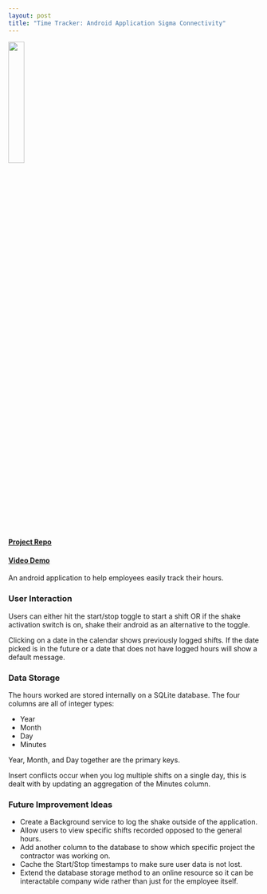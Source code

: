 ```yaml
---
layout: post
title: "Time Tracker: Android Application Sigma Connectivity"
---
```


<img src="{{ site.url }}/assets/Files/TimeTracker/TimeTrackerScreenCapture.png" width = "25%"/>

#### [Project Repo](https://github.com/athom031/Time_Tracker)
#### [Video Demo](https://youtu.be/qMrPhE7Ob-g)

An android application to help employees easily track their hours.

### User Interaction

Users can either hit the start/stop toggle to start a shift OR if the shake activation switch is on, shake their android as an alternative to the toggle.

Clicking on a date in the calendar shows previously logged shifts. If the date picked is in the future or a date that does not have logged hours will show a default message.

### Data Storage

The hours worked are stored internally on a SQLite database. The four columns are all of integer types:
* Year
* Month
* Day
* Minutes

Year, Month, and Day together are the primary keys.

Insert conflicts occur when you log multiple shifts on a single day, this is dealt with by updating an aggregation of the Minutes column.

### Future Improvement Ideas
* Create a Background service to log the shake outside of the application.
* Allow users to view specific shifts recorded opposed to the general hours.
* Add another column to the database to show which specific project the contractor was working on.
* Cache the Start/Stop timestamps to make sure user data is not lost.
* Extend the database storage method to an online resource so it can be interactable company wide rather than just for the employee itself.
